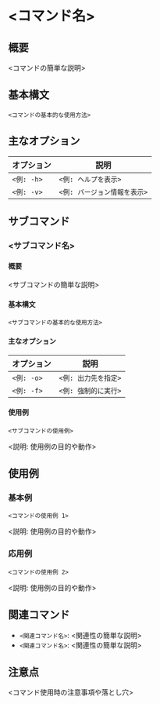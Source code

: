 
# <コマンド名>

## 概要
<コマンドの簡単な説明>

## 基本構文
```
<コマンドの基本的な使用方法>
```

## 主なオプション
| オプション | 説明                          |
|------------|-------------------------------|
| `<例: -h>` | `<例: ヘルプを表示>`          |
| `<例: -v>` | `<例: バージョン情報を表示>`   |

## サブコマンド
### <サブコマンド名>
#### 概要
<サブコマンドの簡単な説明>

#### 基本構文
```
<サブコマンドの基本的な使用方法>
```

#### 主なオプション
| オプション | 説明                          |
|------------|-------------------------------|
| `<例: -o>` | `<例: 出力先を指定>`           |
| `<例: -f>` | `<例: 強制的に実行>`           |

#### 使用例
```
<サブコマンドの使用例>
```
<説明: 使用例の目的や動作>

## 使用例
### 基本例
```
<コマンドの使用例 1>
```
<説明: 使用例の目的や動作>

### 応用例
```
<コマンドの使用例 2>
```
<説明: 使用例の目的や動作>

## 関連コマンド
- `<関連コマンド名>`: <関連性の簡単な説明>
- `<関連コマンド名>`: <関連性の簡単な説明>

## 注意点
<コマンド使用時の注意事項や落とし穴>
